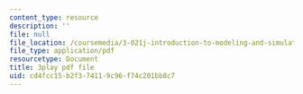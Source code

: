 ```yaml
---
content_type: resource
description: ''
file: null
file_location: /coursemedia/3-021j-introduction-to-modeling-and-simulation-spring-2012/cd4fcc15b2f374119c96f74c201bb8c7_FvwDJ3Op2Js.pdf
file_type: application/pdf
resourcetype: Document
title: 3play pdf file
uid: cd4fcc15-b2f3-7411-9c96-f74c201bb8c7
---
```

